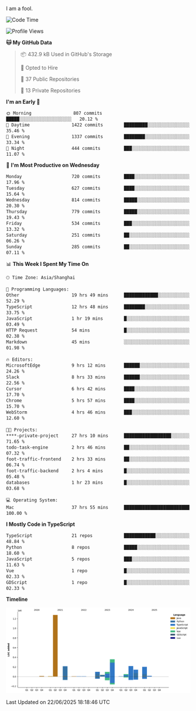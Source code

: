 I am a fool.

<!--START_SECTION:waka-->
![Code Time](http://img.shields.io/badge/Code%20Time-3%2C197%20hrs%2032%20mins-blue)

![Profile Views](http://img.shields.io/badge/Profile%20Views-1-blue)

**🐱 My GitHub Data** 

> 📦 432.9 kB Used in GitHub's Storage 
 > 
> 💼 Opted to Hire
 > 
> 📜 37 Public Repositories 
 > 
> 🔑 13 Private Repositories 
 > 
**I'm an Early 🐤** 

```text
🌞 Morning                807 commits         █████░░░░░░░░░░░░░░░░░░░░   20.12 % 
🌆 Daytime                1422 commits        █████████░░░░░░░░░░░░░░░░   35.46 % 
🌃 Evening                1337 commits        ████████░░░░░░░░░░░░░░░░░   33.34 % 
🌙 Night                  444 commits         ███░░░░░░░░░░░░░░░░░░░░░░   11.07 % 
```
📅 **I'm Most Productive on Wednesday** 

```text
Monday                   720 commits         ████░░░░░░░░░░░░░░░░░░░░░   17.96 % 
Tuesday                  627 commits         ████░░░░░░░░░░░░░░░░░░░░░   15.64 % 
Wednesday                814 commits         █████░░░░░░░░░░░░░░░░░░░░   20.30 % 
Thursday                 779 commits         █████░░░░░░░░░░░░░░░░░░░░   19.43 % 
Friday                   534 commits         ███░░░░░░░░░░░░░░░░░░░░░░   13.32 % 
Saturday                 251 commits         ██░░░░░░░░░░░░░░░░░░░░░░░   06.26 % 
Sunday                   285 commits         ██░░░░░░░░░░░░░░░░░░░░░░░   07.11 % 
```


📊 **This Week I Spent My Time On** 

```text
🕑︎ Time Zone: Asia/Shanghai

💬 Programming Languages: 
Other                    19 hrs 49 mins      █████████████░░░░░░░░░░░░   52.29 % 
TypeScript               12 hrs 48 mins      ████████░░░░░░░░░░░░░░░░░   33.75 % 
JavaScript               1 hr 19 mins        █░░░░░░░░░░░░░░░░░░░░░░░░   03.49 % 
HTTP Request             54 mins             █░░░░░░░░░░░░░░░░░░░░░░░░   02.38 % 
Markdown                 45 mins             ░░░░░░░░░░░░░░░░░░░░░░░░░   01.98 % 

🔥 Editors: 
MicrosoftEdge            9 hrs 12 mins       ██████░░░░░░░░░░░░░░░░░░░   24.26 % 
Slack                    8 hrs 33 mins       ██████░░░░░░░░░░░░░░░░░░░   22.56 % 
Cursor                   6 hrs 42 mins       ████░░░░░░░░░░░░░░░░░░░░░   17.70 % 
Chrome                   5 hrs 57 mins       ████░░░░░░░░░░░░░░░░░░░░░   15.70 % 
WebStorm                 4 hrs 46 mins       ███░░░░░░░░░░░░░░░░░░░░░░   12.60 % 

🐱‍💻 Projects: 
****-private-project     27 hrs 10 mins      ██████████████████░░░░░░░   71.65 % 
todo-task-engine         2 hrs 46 mins       ██░░░░░░░░░░░░░░░░░░░░░░░   07.32 % 
foot-traffic-frontend    2 hrs 33 mins       ██░░░░░░░░░░░░░░░░░░░░░░░   06.74 % 
foot-traffic-backend     2 hrs 4 mins        █░░░░░░░░░░░░░░░░░░░░░░░░   05.48 % 
databases                1 hr 23 mins        █░░░░░░░░░░░░░░░░░░░░░░░░   03.68 % 

💻 Operating System: 
Mac                      37 hrs 55 mins      █████████████████████████   100.00 % 
```

**I Mostly Code in TypeScript** 

```text
TypeScript               21 repos            ████████████░░░░░░░░░░░░░   48.84 % 
Python                   8 repos             █████░░░░░░░░░░░░░░░░░░░░   18.60 % 
JavaScript               5 repos             ███░░░░░░░░░░░░░░░░░░░░░░   11.63 % 
Vue                      1 repo              █░░░░░░░░░░░░░░░░░░░░░░░░   02.33 % 
GDScript                 1 repo              █░░░░░░░░░░░░░░░░░░░░░░░░   02.33 % 
```



**Timeline**

![Lines of Code chart](https://raw.githubusercontent.com/VeejaLiu/VeejaLiu/master/assets/bar_graph.png)


 Last Updated on 22/06/2025 18:18:46 UTC
<!--END_SECTION:waka-->

